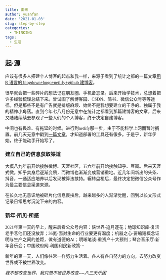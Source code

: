 ```yaml
---
title: 由来
author: yuanfan
date: '2021-01-03'
slug: step-by-step
categories:
  - THINKING
tags:
  - 生活
---
```


## 起·源
<font face="微软雅黑">应该有很多人搭建个人博客的起点和我一样，来源于看到了统计之都的一篇文章[用 R 语言的 blogdown+hugo+netlify+github 建博客](https://cosx.org/2018/01/build-blog-with-blogdown-hugo-netlify-github/)。

<!--more-->

<font face="微软雅黑">很早就会把一些碎片的想法记在朋友圈、手机备忘录。后来开始学技术，总想着把许多经验梳理总结下来。曾试图了解博客园、CSDN、简书、微信公众号等等途径。但是那些不是有广告就是排版麻烦、始终不是我想要建立的干净的、独属于我的精神小角落。直到今年七八月份无意中在统计之都看到那篇建博客的文章，后来又陆陆续续去参观了一些人们的个人博客，终于决定自建博客。


<font face="微软雅黑">中间也有畏难、有拖延的时候。进行到netlify那一步，由于不能科学上网而暂时搁置。前几天无意中戳到[一篇文章](https://i.vince.pub/p/hexo-static/)，才知道部署的工具还有很多。于是乎，新年伊始，终于能动手开始写了。


### 建立自己的信息获取渠道
<font face="微软雅黑">大概八九年前开始接触微博、天涯社区，五六年前开始接触知乎、豆瓣。后来天涯式微，知乎卖身后逐渐变质，而微博也渐渐变成营销重地。近几年间新出的头条、抖音，一通适应培养以后发现被算法挟持。辗转盘桓后，最终决定把微信公众号作为最主要信息渠道来源。


在长久地无意识地被碎片化信息裹挟后，越来越多的人渐渐觉醒，回到以长文形式记录日常思考沉淀下来的内容。


### 新年·所见·所感
<font face="微软雅黑">2021年第一天的早上，醒来后看公众号内容：侠世界-追月逐花；地球知识库-复活老手艺他们还没放弃；36氪-面对生命的行业要更有温度；机器之心-要缩短概念证明与生产之间的差距，做有道德的AI；明晰笔谈-重资产十大预判；琴台音乐厅-新年音乐会；中国政府网-利国利民新政策···


<font face="微软雅黑">新年的第一天，人们像往常一样努力生活着。各人有各自努力的方向，去努力改变世界或不被世界改变。

_我不想改变世界，我只想不被世界改变----八三夭乐团_








